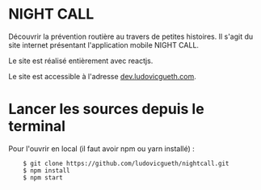 # NIGHT CALL

Découvrir la prévention routière au travers de petites histoires. Il s'agit du
site internet présentant l'application mobile NIGHT CALL.

Le site est réalisé entièrement avec reactjs.

Le site est accessible à l'adresse
[dev.ludovicgueth.com](http://dev.ludovicgueth.com).

# Lancer les sources depuis le terminal

Pour l'ouvrir en local (il faut avoir npm ou yarn installé) :

        $ git clone https://github.com/ludovicgueth/nightcall.git
        $ npm install
        $ npm start
